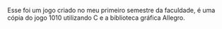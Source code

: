 Esse foi um jogo criado no meu primeiro semestre da faculdade, é uma cópia do jogo 1010 utilizando C e a biblioteca gráfica Allegro.
